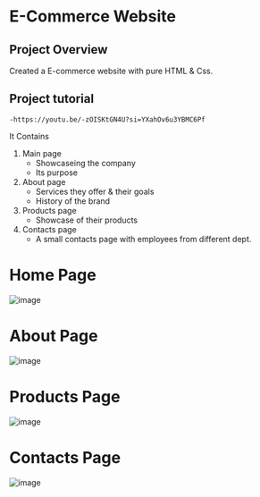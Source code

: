 # E-Commerce Website

## Project Overview
Created a E-commerce website with pure HTML & Css.

## Project tutorial
	-https://youtu.be/-zOISKtGN4U?si=YXahOv6u3YBMC6Pf

It Contains
1.  Main page
	- Showcaseing the company
	- Its purpose
2.  About page
	- Services they offer & their goals
	- History of the brand
3.  Products page
	- Showcase of their products
4.  Contacts page
	- A small contacts page with employees from different dept.

# Home Page
![image](https://github.com/FluKM/HTML/assets/121596131/e5ee65ab-4c9e-4dcc-9edd-a1a34c96361f)

# About Page
![image](https://github.com/FluKM/HTML/assets/121596131/71f78d87-9868-4775-9914-b09a68f4e186)

# Products Page
![image](https://github.com/FluKM/HTML/assets/121596131/721475aa-b3e3-48c0-be99-e0376aff971a)

# Contacts Page
![image](https://github.com/FluKM/HTML/assets/121596131/f8eb7e1b-6186-4ae0-b822-0eac41641d51)




